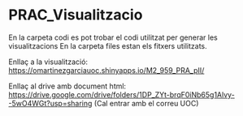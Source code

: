 # PRAC_Visualitzacio

En la carpeta codi es pot trobar el codi utilitzat per generar les visualitzacions
En la carpeta files estan els fitxers utilitzats.

Enllaç a la visualització: https://omartinezgarciauoc.shinyapps.io/M2_959_PRA_pII/

Enllaç al drive amb document html: https://drive.google.com/drive/folders/1DP_ZYt-brqF0iNb65g1Alvy--5wO4WGt?usp=sharing (Cal entrar amb el correu UOC)
